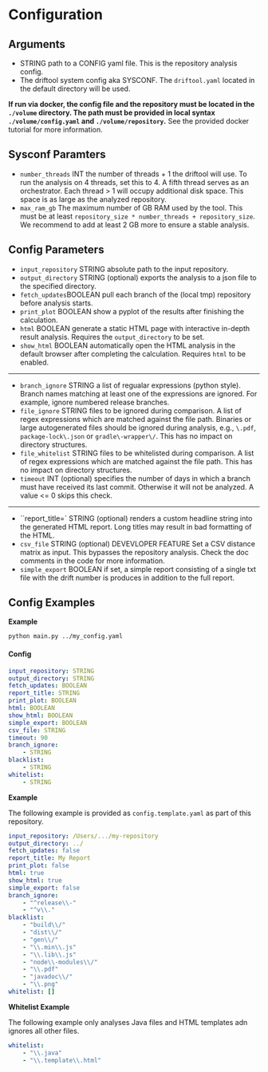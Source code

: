 # Configuration


## Arguments

* STRING path to a CONFIG yaml file. This is the repository analysis config.
* The driftool system config aka SYSCONF. The ``driftool.yaml`` located in the default directory will be used.

**If run via docker, the config file and the repository must be located in the ``./volume`` directory. The path must be provided in local syntax ``./volume/config.yaml`` and ``./volume/repository``.** See the provided docker tutorial for more information.


## Sysconf Paramters

* ``number_threads`` INT the number of threads + 1 the driftool will use. To run the analysis on 4 threads, set this to 4. A fifth thread serves as an orchestrator. Each thread > 1 will occupy additional disk space. This space is as large as the analyzed repository.
* ``max_ram_gb`` The maximum number of GB RAM used by the tool. This must be at least ``repository_size * number_threads + repository_size``. We recommend to add at least 2 GB more to ensure a stable analysis.


## Config Parameters

* ``input_repository`` STRING absolute path to the input repository.
* ``output_directory`` STRING (optional) exports the analysis to a json file to the specified directory.
* ``fetch_updates``BOOLEAN pull each branch of the (local tmp) repository before analysis starts.
* ``print_plot`` BOOLEAN show a pyplot of the results after finishing the calculation.
* ``html`` BOOLEAN generate a static HTML page with interactive in-depth result analysis. Requires the ``output_directory`` to be set.
* ``show_html`` BOOLEAN automatically open the HTML analysis in the default browser after completing the calculation. Requires ``html`` to be enabled.
---
* ``branch_ignore`` STRING a list of regualar expressions (python style). Branch names matching at least one of the expressions are ignored. For example, ignore numbered release branches.
* ``file_ignore`` STRING files to be ignored during comparison. A list of regex expressions which are matched against the file path. Binaries or large autogenerated files should be ignored during analysis, e.g., ``\.pdf``, ``package-lock\.json`` or ``gradle\-wrapper\/``. This has no impact on directory structures.
* ``file_whitelist`` STRING files to be whitelisted during comparison. A list of regex expressions which are matched against the file path. This has no impact on directory structures.
* ``timeout`` INT (optional) specifies the number of days in which a branch must have received its last commit. Otherwise it will not be analyzed. A value <= 0 skips this check.
---
* ``report_title=` STRING (optional) renders a custom headline string into the generated HTML report. Long titles may result in bad formatting of the HTML.
* ``csv_file`` STRING (optional) DEVEVLOPER FEATURE Set a CSV distance matrix as input. This bypasses the repository analysis. Check the doc comments in the code for more information.
* ``simple_export`` BOOLEAN if set, a simple report consisting of a single txt file with the drift number is produces in addition to the full report.
  

## Config Examples

**Example**

```
python main.py ../my_config.yaml
```
#### Config

```YAML
input_repository: STRING
output_directory: STRING
fetch_updates: BOOLEAN
report_title: STRING
print_plot: BOOLEAN
html: BOOLEAN
show_html: BOOLEAN
simple_export: BOOLEAN
csv_file: STRING
timeout: 90
branch_ignore:
    - STRING
blacklist: 
    - STRING
whitelist:
    - STRING
```

**Example**

The following example is provided as ``config.template.yaml`` as part of this repository.

```YAML
input_repository: /Users/.../my-repository
output_directory: ../
fetch_updates: false
report_title: My Report
print_plot: false
html: true
show_html: true
simple_export: false
branch_ignore:
    - "^release\\-"
    - "^v\\."
blacklist: 
    - "build\\/"
    - "dist\\/"
    - "gen\\/"
    - "\\.min\\.js"
    - "\\.lib\\.js"
    - "node\\-modules\\/"
    - "\\.pdf"
    - "javadoc\\/"
    - "\\.png"
whitelist: []
```

**Whitelist Example**

The following example only analyses Java files and HTML templates adn ignores all other files.

```YAML
whitelist:
    - "\\.java"
    - "\\.template\\.html"
```
